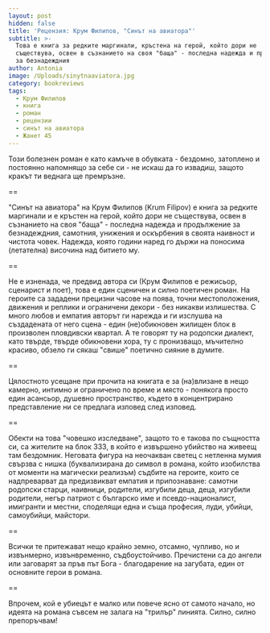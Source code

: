 ```yaml
---
layout: post
hidden: false
title: 'Рецензия: Крум Филипов, "Синът на авиатора"'
subtitle: >-
  Това е книга за редките маргинали, кръстена на герой, който дори не
  съществува, освен в съзнанието на своя "баща" - последна надежда и продължение
  за безнадеждния
author: Antonia
image: /Uploads/sinytnaaviatora.jpg
category: bookreviews
tags:
  - Крум Филипов
  - книга
  - роман
  - рецензии
  - синът на авиатора
  - Жанет 45
---
```

Този болезнен роман е като камъче в обувката - бездомно, затоплено и постоянно напомнящо за себе си - не искаш да го извадиш, защото кракът ти веднага ще премръзне. 

\==

"Синът на авиатора" на Крум Филипов (Krum Filipov) е книга за редките маргинали и е кръстен на герой, който дори не съществува, освен в съзнанието на своя "баща" - последна надежда и продължение за безнадеждния, самотния, унижения и оскърбения в своята наивност и чистота човек. Надежда, която години наред го държи на поносима (летателна) височина над битието му.

\==

Не е изненада, че предвид автора си (Крум Филипов e режисьор, сценарист и поет), това е един сценичен и силно поетичен роман. На героите са зададени прецизни часове на поява, точни местоположения, движения и реплики и ограничени декори - без никакви излишества. С много любов и емпатия авторът ги нарежда и ги изслушва на създадената от него сцена - един (не)обикновен жилищен блок в произволен пловдивски квартал. А те говорят ту на родопски диалект, като твърде, твърде обикновени хора, ту с пронизващо, мъчително красиво, обзело ги сякаш "свише" поетично сияние в думите.

\==

Цялостното усещане при прочита на книгата е за (на)влизане в нещо камерно, интимно и ограничено по време и място - понякога просто един асансьор, душевно пространство, където в концентрирано представление ни се предлага изповед след изповед.

\==

Обекти на това "човешко изследване", защото то е такова по същността си, са жителите на блок 333, в който е извършено убийство на живеещ там бездомник. Неговата фигура на неочакван светец с нетленна мумия свързва с нишка (буквализирана до символ в романа, който изобилства от моменти на магически реализъм) съдбите на героите, които се надпреварват да предизвикват емпатия и припознаване: самотни родопски старци, наивници, родители, изгубили деца, деца, изгубили родители, негър патриот с българско име и псевдо-националист, имигранти и местни, споделящи една и съща професия, луди, убийци, самоубийци, майстори. 

\==

Всички те притежават нещо крайно земно, отсамно, чупливо, но и извънмерно, извънвременно, съдбоустойчиво. Пречистени са до ангели или заговарят за пръв път Бога - благодарение на загубата, един от основните герои в романа.

\==

Впрочем, кой е убиецът е малко или повече ясно от самото начало, но идеята на романа съвсем не залага на "трилър" линията. Силно, силно препоръчвам!
